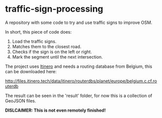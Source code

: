 # traffic-sign-processing

A repository with some code to try and use traffic signs to improve OSM.

In short, this piece of code does:

1. Load the traffic signs.
2. Matches them to the closest road.
3. Checks if the sign is on the left or right.
4. Mark the segment until the next intersection.

The project uses [Itinero](https://github.com/itinero/routing) and needs a routing database from Belgium, this can be downloaded here:

http://files.itinero.tech/data/itinero/routerdbs/planet/europe/belgium.c.cf.routerdb

The result can be seen in the 'result' folder, for now this is a collection of GeoJSON files.

**DISLCAIMER: This is not even remotely finished!**